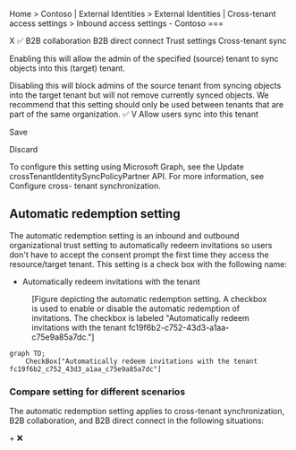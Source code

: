 Home > Contoso | External Identities > External Identities | Cross-tenant access settings > Inbound access settings - Contoso ===

X ✅ B2B collaboration B2B direct connect Trust settings Cross-tenant sync

Enabling this will allow the admin of the specified (source) tenant to sync objects into this (target) tenant.

Disabling this will block admins of the source tenant from syncing objects into the target tenant but will not remove currently synced objects. We recommend that this setting should only be used between tenants that are part of the same organization. ✅ V Allow users sync into this tenant

Save

Discard

To configure this setting using Microsoft Graph, see the Update crossTenantIdentitySyncPolicyPartner API. For more information, see Configure cross- tenant synchronization.

## Automatic redemption setting

The automatic redemption setting is an inbound and outbound organizational trust setting to automatically redeem invitations so users don't have to accept the consent prompt the first time they access the resource/target tenant. This setting is a check box with the following name:

- Automatically redeem invitations with the tenant <tenant>

<figure>
[Figure depicting the automatic redemption setting. A checkbox is used to enable or disable the automatic redemption of invitations. The checkbox is labeled "Automatically redeem invitations with the tenant fc19f6b2-c752-43d3-a1aa-c75e9a85a7dc."]
</figure>

```mermaid
graph TD;
    CheckBox["Automatically redeem invitations with the tenant fc19f6b2_c752_43d3_a1aa_c75e9a85a7dc"]
```

### Compare setting for different scenarios

The automatic redemption setting applies to cross-tenant synchronization, B2B collaboration, and B2B direct connect in the following situations:

\+ ❌